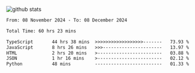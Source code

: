 
![github stats](https://github-readme-stats.vercel.app/api?username=realmahd1&show_icons=true&theme=codeSTACKr&hide_rank=true&count_private=true)

<!--START_SECTION:waka-->

```txt
From: 08 November 2024 - To: 08 December 2024

Total Time: 60 hrs 23 mins

TypeScript       44 hrs 38 mins  >>>>>>>>>>>>>>>>>>-------   73.93 %
JavaScript       8 hrs 26 mins   >>>----------------------   13.97 %
HTML             2 hrs 20 mins   >------------------------   03.88 %
JSON             1 hr 16 mins    >------------------------   02.12 %
Python           48 mins         -------------------------   01.33 %
```

<!--END_SECTION:waka-->
